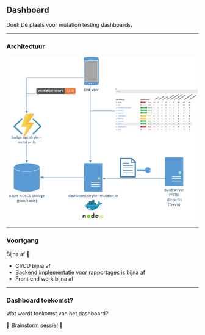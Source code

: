## Dashboard

Doel: Dé plaats voor mutation testing dashboards.

---

### Architectuur

![architectuur](img/dashboard-component-diagram.png)


--- 

### Voortgang

Bijna af 🙊

* CI/CD bijna af
* Backend implementatie voor rapportages is bijna af
* Front end werk bijna af

---

### Dashboard toekomst?

Wat wordt toekomst van het dashboard? 

🤯 Brainstorm sessie! 🤯 

<!-- .element class="fragment" data-fragment-index="0" -->
